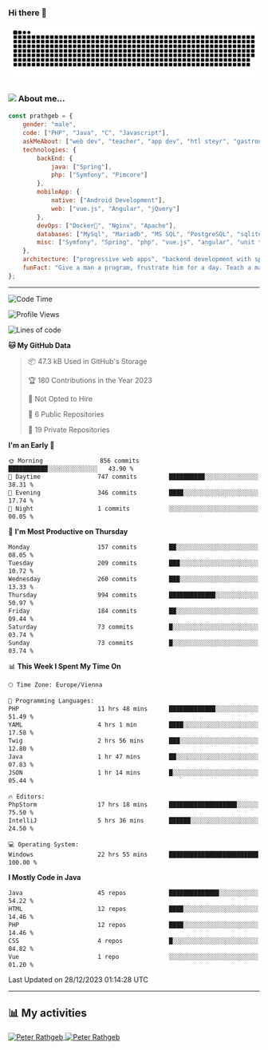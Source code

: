 ### Hi there 👋

<div align="center">
  <img  src="https://github.com/1999AZZAR/1999AZZAR/blob/main/resources/img/grid-snake.svg"
       alt="snake" />
</div>

### <img src="https://media.giphy.com/media/VgCDAzcKvsR6OM0uWg/giphy.gif" width="50"> About me...  

```javascript
const prathgeb = {
    gender: "male",
    code: ["PHP", "Java", "C", "Javascript"],
    askMeAbout: ["web dev", "teacher", "app dev", "htl steyr", "gastronaut"],
    technologies: {
        backEnd: {
            java: ["Spring"],
            php: ["Symfony", "Pimcore"]
        },
        mobileApp: {
            native: ["Android Development"],
            web: ["vue.js", "Angular", "jQuery"]
        },
        devOps: ["Docker🐳", "Nginx", "Apache"],
        databases: ["MySql", "Mariadb", "MS SQL", "PostgreSQL", "sqlite"],
        misc: ["Symfony", "Spring", "php", "vue.js", "angular", "unit testing", "ci/cd using github actions"]
    },
    architecture: ["progressive web apps", "backend development with spring", "backend development with symfony"],
    funFact: "Give a man a program, frustrate him for a day. Teach a man to program, frustrate him for a lifetime."
};
```

---
<!--START_SECTION:waka-->
![Code Time](http://img.shields.io/badge/Code%20Time-452%20hrs%203%20mins-blue)

![Profile Views](http://img.shields.io/badge/Profile%20Views-0-blue)

![Lines of code](https://img.shields.io/badge/From%20Hello%20World%20I%27ve%20Written-2.5%20million%20lines%20of%20code-blue)

**🐱 My GitHub Data** 

> 📦 47.3 kB Used in GitHub's Storage 
 > 
> 🏆 180 Contributions in the Year 2023
 > 
> 🚫 Not Opted to Hire
 > 
> 📜 6 Public Repositories 
 > 
> 🔑 19 Private Repositories 
 > 
**I'm an Early 🐤** 

```text
🌞 Morning                856 commits         ███████████░░░░░░░░░░░░░░   43.90 % 
🌆 Daytime                747 commits         ██████████░░░░░░░░░░░░░░░   38.31 % 
🌃 Evening                346 commits         ████░░░░░░░░░░░░░░░░░░░░░   17.74 % 
🌙 Night                  1 commits           ░░░░░░░░░░░░░░░░░░░░░░░░░   00.05 % 
```
📅 **I'm Most Productive on Thursday** 

```text
Monday                   157 commits         ██░░░░░░░░░░░░░░░░░░░░░░░   08.05 % 
Tuesday                  209 commits         ███░░░░░░░░░░░░░░░░░░░░░░   10.72 % 
Wednesday                260 commits         ███░░░░░░░░░░░░░░░░░░░░░░   13.33 % 
Thursday                 994 commits         █████████████░░░░░░░░░░░░   50.97 % 
Friday                   184 commits         ██░░░░░░░░░░░░░░░░░░░░░░░   09.44 % 
Saturday                 73 commits          █░░░░░░░░░░░░░░░░░░░░░░░░   03.74 % 
Sunday                   73 commits          █░░░░░░░░░░░░░░░░░░░░░░░░   03.74 % 
```


📊 **This Week I Spent My Time On** 

```text
🕑︎ Time Zone: Europe/Vienna

💬 Programming Languages: 
PHP                      11 hrs 48 mins      █████████████░░░░░░░░░░░░   51.49 % 
YAML                     4 hrs 1 min         ████░░░░░░░░░░░░░░░░░░░░░   17.58 % 
Twig                     2 hrs 56 mins       ███░░░░░░░░░░░░░░░░░░░░░░   12.80 % 
Java                     1 hr 47 mins        ██░░░░░░░░░░░░░░░░░░░░░░░   07.83 % 
JSON                     1 hr 14 mins        █░░░░░░░░░░░░░░░░░░░░░░░░   05.44 % 

🔥 Editors: 
PhpStorm                 17 hrs 18 mins      ███████████████████░░░░░░   75.50 % 
IntelliJ                 5 hrs 36 mins       ██████░░░░░░░░░░░░░░░░░░░   24.50 % 

💻 Operating System: 
Windows                  22 hrs 55 mins      █████████████████████████   100.00 % 
```

**I Mostly Code in Java** 

```text
Java                     45 repos            ██████████████░░░░░░░░░░░   54.22 % 
HTML                     12 repos            ████░░░░░░░░░░░░░░░░░░░░░   14.46 % 
PHP                      12 repos            ████░░░░░░░░░░░░░░░░░░░░░   14.46 % 
CSS                      4 repos             █░░░░░░░░░░░░░░░░░░░░░░░░   04.82 % 
Vue                      1 repo              ░░░░░░░░░░░░░░░░░░░░░░░░░   01.20 % 
```




 Last Updated on 28/12/2023 01:14:28 UTC
<!--END_SECTION:waka-->

---
  ## 📊 My activities
  <a href="https://github.com/prathgeb">
    <img width=450 height=170 align="center" alt="Peter Rathgeb" src="https://github-readme-stats.vercel.app/api?username=prathgeb&include_all_commits=true&count_private=true&theme=midnight-purple&show_icons=true&bg_color=0D1117&hide_border=true" />
  </a>
  <a href="https://github.com/prathgeb">
    <img align="center" alt="Peter Rathgeb" src="https://github-readme-stats.vercel.app/api/top-langs/?username=prathgeb&include_all_commits=true&count_private=true&theme=midnight-purple&show_icons=true&layout=compact&bg_color=0D1117&hide_border=true" />
  </a>
